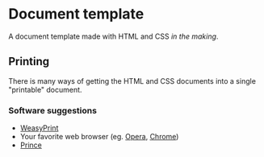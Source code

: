 # Document template

A document template made with HTML and CSS *in the making*.

## Printing

There is many ways of getting the HTML and CSS documents into a single "printable" document. 

### Software suggestions
* [WeasyPrint](http://weasyprint.org)
* Your favorite web browser (eg. [Opera](http://opera.com/), [Chrome](http://google.com/chrome/))
* [Prince](http://princexml.com)